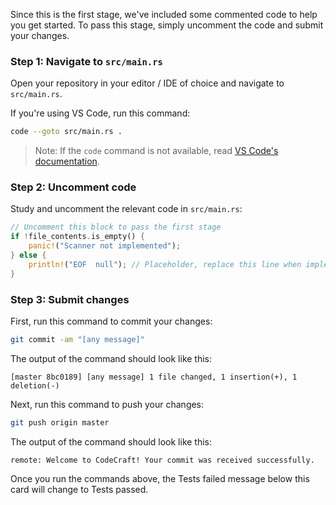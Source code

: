 Since this is the first stage, we've included some commented code to help you
get started. To pass this stage, simply uncomment the code and submit your
changes.

### Step 1: Navigate to `src/main.rs`

Open your repository in your editor / IDE of choice and navigate to `src/main.rs`.

If you're using VS Code, run this command:

```sh
code --goto src/main.rs .
```

> Note: If the `code` command is not available, read
[VS Code's documentation](https://code.visualstudio.com/docs/editor/command-line#_launching-from-command-line).

### Step 2: Uncomment code

Study and uncomment the relevant code in `src/main.rs`:

```rust
// Uncomment this block to pass the first stage
if !file_contents.is_empty() {
    panic!("Scanner not implemented");
} else {
    println!("EOF  null"); // Placeholder, replace this line when implementing the scanner
}
```

### Step 3: Submit changes

First, run this command to commit your changes:

```sh
git commit -am "[any message]"
```

The output of the command should look like this:

```text
[master 8bc0189] [any message] 1 file changed, 1 insertion(+), 1 deletion(-)
```

Next, run this command to push your changes:

```sh
git push origin master
```

The output of the command should look like this:

```text
remote: Welcome to CodeCraft! Your commit was received successfully.
```

Once you run the commands above, the Tests failed message below this card will
change to Tests passed.
